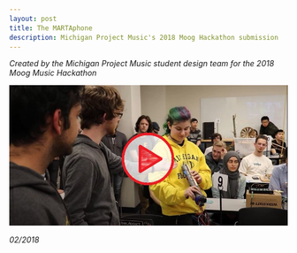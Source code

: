 ```yaml
---
layout: post
title: The MARTAphone
description: Michigan Project Music's 2018 Moog Hackathon submission
---
```


*Created by the Michigan Project Music student design team for the 2018 Moog Music Hackathon*

![video](/assets/images/Capture_Martaphone.JPG)

*02/2018*
